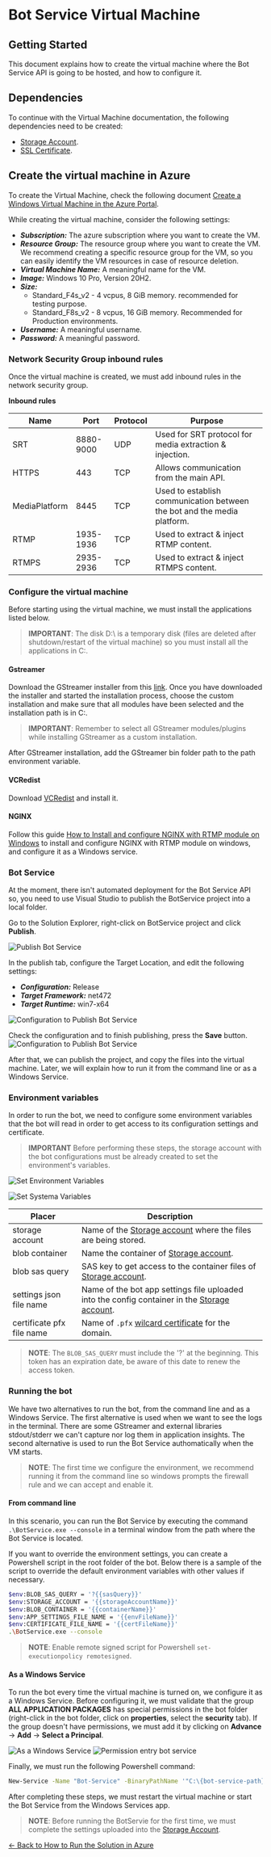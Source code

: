# Bot Service Virtual Machine

## Getting Started

This document explains how to create the virtual machine where the Bot Service API is going to be hosted, and how to configure it.

## Dependencies
To continue with the Virtual Machine documentation, the following dependencies need to be created:

- [Storage Account](storage_account.md).
- [SSL Certificate](../prerequisites/readme.md).

## Create the virtual machine in Azure

To create the Virtual Machine, check the following document [Create a Windows Virtual Machine in the Azure Portal](https://docs.microsoft.com/en-us/azure/virtual-machines/windows/quick-create-portal).

While creating the virtual machine, consider the following settings:
- ***Subscription:*** The azure subscription where you want to create the VM.
- ***Resource Group:*** The resource group where you want to create the VM. We recommend creating a specific resource group for the VM, so you can easily identify the VM resources in case of resource deletion.
- ***Virtual Machine Name:*** A meaningful name for the VM.
- ***Image:*** Windows 10 Pro, Version 20H2.
- ***Size:***
    - Standard_F4s_v2 - 4 vcpus, 8 GiB memory. recommended for testing purpose.
    - Standard_F8s_v2 - 8 vcpus, 16 GiB memory. Recommended for Production environments.
- ***Username:*** A meaningful username.
- ***Password:*** A meaningful password.

### Network Security Group inbound rules

Once the virtual machine is created, we must add inbound rules in the network security group.

**Inbound rules**

| Name            | Port      | Protocol | Purpose                                                                 |
|-----------------|-----------|----------|-------------------------------------------------------------------------|
| SRT             | 8880-9000 | UDP      | Used for SRT protocol for media extraction & injection.                 |
| HTTPS           | 443       | TCP      | Allows communication from the main API.                                 |
| MediaPlatform   | 8445      | TCP      | Used to establish communication between the bot and the media platform. |
| RTMP            | 1935-1936      | TCP      | Used to extract & inject RTMP content.                                          |
| RTMPS           | 2935-2936      | TCP      | Used to extract & inject RTMPS content.                                                 |

### Configure the virtual machine
Before starting using the virtual machine, we must install the applications listed below.

> **IMPORTANT**: The disk D:\ is a temporary disk (files are deleted after shutdown/restart of the virtual machine) so you must install all the applications in C:\.

#### Gstreamer
Download the GStreamer installer from this [link](https://gstreamer.freedesktop.org/data/pkg/windows/1.18.4/mingw/gstreamer-1.0-mingw-x86_64-1.18.4.msi). Once you have downloaded the installer and started the installation process, choose the custom installation and make sure that all modules have been selected and the installation path is in C:\.

> **IMPORTANT**: Remember to select all GStreamer modules/plugins while installing GStreamer as a custom installation.

After GStreamer installation, add the GStreamer bin folder path to the path environment variable.

#### VCRedist
Download [VCRedist](https://aka.ms/vs/16/release/vc_redist.x64.exe) and install it.

#### NGINX
Follow this guide [How to Install and configure NGINX with RTMP module on Windows](install_and_configure_nginx_with_rtmp_module_on_windows.md) to install and configure NGINX with RTMP module on windows, and configure it as a Windows service.

### Bot Service
At the moment,  there isn't automated deployment for the Bot Service API so, you need to use Visual Studio to publish the BotService project into a local folder.

Go to the Solution Explorer, right-click on BotService project and click **Publish**.

![Publish Bot Service](./images/publish_bot_service.png)

In the publish tab, configure the Target Location, and edit the following settings:
- ***Configuration:*** Release
- ***Target Framework:*** net472
- ***Target Runtime:*** win7-x64

![Configuration to Publish Bot Service](./images/configuration_to_publish_bot_service.png)

Check the configuration and to finish publishing, press the **Save** button.
![Configuration to Publish Bot Service](./images/save_publish_from_bot_service.png)

After that, we can publish the project, and copy the files into the virtual machine. Later, we will explain how to run it from the command line or as a Windows Service.

### Environment variables
In order to run the bot, we need to configure some environment variables that the bot will read in order to get access to its configuration settings and certificate.

> **IMPORTANT** Before performing these steps, the storage account with the bot configurations must be already created to set the environment's variables.

![Set Environment Variables](./images/set_environment_variables.png)

![Set Systema Variables](./images/set_system_variables.png)

| **Placer**                | **Description**                                                      |
|---------------------------|----------------------------------------------------------------------|
| storage account           | Name of the [Storage account](app_registrations.md) where the files are being stored.    |
| blob container            | Name the container of [Storage account](app_registrations.md).                           |
| blob sas query            | SAS key to get access to the container files of [Storage account](app_registrations.md). |
| settings json file name   | Name of the bot app settings file uploaded into the config container in the [Storage account](app_registrations.md).  |
| certificate pfx file name | Name of `.pfx` [wilcard certificate](../prerequisites/readme.md) for the domain.  |


> **NOTE**: The `BLOB_SAS_QUERY` must include the '?' at the beginning. This token has an expiration date, be aware of this date to renew the access token.

### Running the bot
We have two alternatives to run the bot, from the command line and as a Windows Service. The first alternative is used when we want to see the logs in the terminal. There are some GStreamer and external libraries stdout/stderr we can't capture nor log them in application insights. The second alternative is used to run the Bot Service authomatically when the VM starts.

> **NOTE**: The first time we configure the environment, we recommend running it from the command line so windows prompts the firewall rule and we can accept and enable it.

#### From command line
In this scenario, you can run the Bot Service by executing the command `.\BotService.exe --console` in a terminal window from the path where the Bot Service is located.

If you want to override the environment settings, 
you can create a Powershell script in the root folder of the bot. Below there is a sample of the script to override the default environment variables with other values if necessary.

```bash
$env:BLOB_SAS_QUERY = '?{{sasQuery}}'
$env:STORAGE_ACCOUNT = '{{storageAccountName}}'
$env:BLOB_CONTAINER = '{{containerName}}'
$env:APP_SETTINGS_FILE_NAME = '{{envFileName}}'
$env:CERTIFICATE_FILE_NAME = '{{certFileName}}'
.\BotService.exe --console
```

> **NOTE**: Enable remote signed script for Powershell `set-executionpolicy remotesigned`.

#### As a Windows Service
To run the bot every time the virtual machine is turned on, we configure it as a Windows Service. Before configuring it, we must validate that the group **ALL APPLICATION PACKAGES** has special permissions in the bot folder (right-click in the bot folder, click on **properties**, select the **security** tab). If the group doesn't have permissions, we must add it by clicking on **Advance** → **Add** → **Select a Principal**.

![As a Windows Service](./images/configure_windows_service.png)
![Permission entry bot service](./images/permission_entry_bot_service.png)

Finally, we must run the following Powershell command:

```bash
New-Service -Name "Bot-Service" -BinaryPathName '"C:\{bot-service-path}\BotService.exe"'
```

After completing these steps, we must restart the virtual machine or start the Bot Service from the Windows Services app. 

>**NOTE**: Before running the BotServie for the first time, we must complete the settings uploaded into the [Storage Account](storage_account.md#environment-json-file-settings-example). 

[← Back to How to Run the Solution in Azure](README.md#how-to-run-the-solution-in-azure)